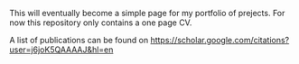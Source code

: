 This will eventually become a simple page for my portfolio of prejects. For now this repository only contains a one page CV.

A list of publications can be found on https://scholar.google.com/citations?user=j6joK5QAAAAJ&hl=en
